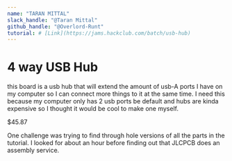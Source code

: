 ```yaml
---
name: "TARAN MITTAL"
slack_handle: "@Taran Mittal"
github_handle: "@Overlord-Runt"
tutorial: # [Link](https://jams.hackclub.com/batch/usb-hub)
---
```


# 4 way USB Hub

<!-- Describe your board in 2-3 sentences. What are you making? What will it do? -->
this board is a usb hub that will extend the amount of usb-A ports I have on my computer so I can connect more things to it at the same time.
I need this because my computer only has 2 usb ports be default and hubs are kinda expensive so I thought it would be cool to make one myself.

<!-- How much is it going to cost? --> $45.87

<!-- Tell us a little bit about your design process. What were some challenges? What helped? ***Totally optional*** -->
One challenge was trying to find through hole versions of all the parts in the tutorial. I looked for about an hour before 
finding out that JLCPCB does an assembly service.

